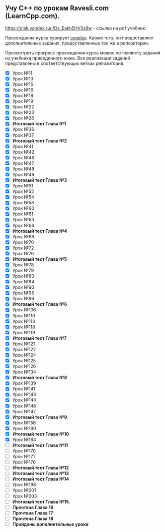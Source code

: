 ## Учу C++ по урокам Ravesli.com (LearnCpp.com).

https://disk.yandex.ru/i/Dx_Eakh5HVSs9w - ссылка на pdf учебник.

Прохождение курса курирует [conelov](https://github.com/conelov).
Кроме того, он предоставляет дополнительные задания, предоставленные так же в репозитории.

Просмотреть прогресс прохождения курса можно по чеклисту заданий из учебника приведенного ниже. Все реализации заданий представлены в соответствующих ветках репозитория.

- [x] Урок №11
- [x] Урок №13
- [x] Урок №15 
- [x] Урок №16
- [x] Урок №18
- [x] Урок №19
- [x] Урок №22
- [x] Урок №23
- [x] Урок №26
- [x] **Итоговый тест Глава №1**
- [x] Урок №36
- [x] Урок №37
- [x] **Итоговый тест Глава №2**
- [x] Урок №41
- [x] Урок №42
- [x] Урок №46
- [x] Урок №47
- [x] Урок №48
- [x] Урок №49
- [x] **Итоговый тест Глава №3**
- [x] Урок №51
- [x] Урок №52
- [x] Урок №54
- [x] Урок №58
- [x] Урок №60
- [x] Урок №61
- [x] Урок №63
- [x] Урок №64
- [x] **Итоговый тест Глава №4**
- [x] Урок №68
- [x] Урок №70
- [x] Урок №72
- [x] Урок №76
- [x] **Итоговый тест Глава №5**
- [x] Урок №78
- [x] Урок №79
- [x] Урок №80
- [x] Урок №84
- [x] Урок №90
- [x] Урок №95
- [x] Урок №96
- [x] **Итоговый тест Глава №6**
- [x] Урок №106
- [x] Урок №110
- [x] Урок №113
- [x] Урок №118
- [x] Урок №119
- [x] **Итоговый тест Глава №7**
- [x] Урок №121
- [x] Урок №122
- [x] Урок №124
- [x] Урок №125
- [x] Урок №126
- [x] Урок №134
- [x] **Итоговый тест Глава №8**
- [x] Урок №139
- [x] Урок №141
- [x] Урок №143
- [X] Урок №144
- [X] Урок №146
- [X] Урок №147
- [X] **Итоговый тест Глава №9**
- [X] Урок №156
- [X] Урок №160
- [X] **Итоговый тест Глава №10**
- [X] Урок №164
- [ ] **Итоговый тест Глава №11**
- [ ] Урок №170
- [ ] Урок №171
- [ ] Урок №176
- [ ] **Итоговый тест Глава №12**
- [ ] **Итоговый тест Глава №13**
- [ ] **Итоговый тест Глава №14**
- [ ] Урок №198
- [ ] Урок №201
- [ ] Урок №203
- [ ] **Итоговый тест Глава №15.**
- [ ] **Прочтена Глава 16**
- [ ] **Прочтена Глава 17**
- [ ] **Прочтена Глава 18**
- [ ] **Пройдены дополнительные уроки**
